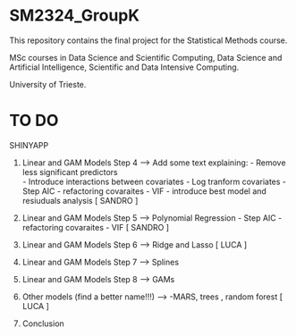 # SM2324_GroupK
This repository contains the final project for the Statistical Methods course.

MSc courses in Data Science and Scientific Computing, Data Science and Artificial Intelligence, Scientific and Data Intensive Computing.

University of Trieste.

# TO DO
SHINYAPP
1) Linear and GAM Models Step 4 --> Add some text explaining:
                                   - Remove less significant predictors    
                                   - Introduce interactions between covariates
                                   - Log tranform covariates
                                   - Step AIC
                                   - refactoring covaraites
                                   - VIF
                                   - introduce best model and resiuduals analysis     [ SANDRO ]

2) Linear and GAM Models Step 5 --> Polynomial Regression
                                    - Step AIC
                                   - refactoring covaraites
                                   - VIF  [ SANDRO ]
                                    
4) Linear and GAM Models Step 6 --> Ridge and Lasso   [ LUCA ]
5) Linear and GAM Models Step 7 --> Splines
6) Linear and GAM Models Step 8 --> GAMs
7) Other models (find a better name!!!) --> -MARS, trees , random forest   [ LUCA ]
8) Conclusion
